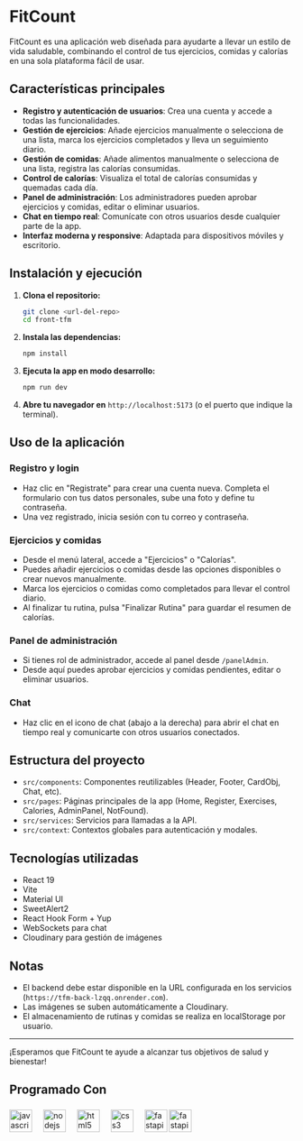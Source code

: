 # FitCount

FitCount es una aplicación web diseñada para ayudarte a llevar un estilo de vida saludable, combinando el control de tus ejercicios, comidas y calorías en una sola plataforma fácil de usar.

## Características principales

- **Registro y autenticación de usuarios**: Crea una cuenta y accede a todas las funcionalidades.
- **Gestión de ejercicios**: Añade ejercicios manualmente o selecciona de una lista, marca los ejercicios completados y lleva un seguimiento diario.
- **Gestión de comidas**: Añade alimentos manualmente o selecciona de una lista, registra las calorías consumidas.
- **Control de calorías**: Visualiza el total de calorías consumidas y quemadas cada día.
- **Panel de administración**: Los administradores pueden aprobar ejercicios y comidas, editar o eliminar usuarios.
- **Chat en tiempo real**: Comunícate con otros usuarios desde cualquier parte de la app.
- **Interfaz moderna y responsive**: Adaptada para dispositivos móviles y escritorio.

## Instalación y ejecución

1. **Clona el repositorio:**
   ```sh
   git clone <url-del-repo>
   cd front-tfm
   ```

2. **Instala las dependencias:**
   ```sh
   npm install
   ```

3. **Ejecuta la app en modo desarrollo:**
   ```sh
   npm run dev
   ```

4. **Abre tu navegador en** `http://localhost:5173` (o el puerto que indique la terminal).

## Uso de la aplicación

### Registro y login

- Haz clic en "Registrate" para crear una cuenta nueva. Completa el formulario con tus datos personales, sube una foto y define tu contraseña.
- Una vez registrado, inicia sesión con tu correo y contraseña.

### Ejercicios y comidas

- Desde el menú lateral, accede a "Ejercicios" o "Calorías".
- Puedes añadir ejercicios o comidas desde las opciones disponibles o crear nuevos manualmente.
- Marca los ejercicios o comidas como completados para llevar el control diario.
- Al finalizar tu rutina, pulsa "Finalizar Rutina" para guardar el resumen de calorías.

### Panel de administración

- Si tienes rol de administrador, accede al panel desde `/panelAdmin`.
- Desde aquí puedes aprobar ejercicios y comidas pendientes, editar o eliminar usuarios.

### Chat

- Haz clic en el icono de chat (abajo a la derecha) para abrir el chat en tiempo real y comunicarte con otros usuarios conectados.

## Estructura del proyecto

- `src/components`: Componentes reutilizables (Header, Footer, CardObj, Chat, etc).
- `src/pages`: Páginas principales de la app (Home, Register, Exercises, Calories, AdminPanel, NotFound).
- `src/services`: Servicios para llamadas a la API.
- `src/context`: Contextos globales para autenticación y modales.

## Tecnologías utilizadas

- React 19
- Vite
- Material UI
- SweetAlert2
- React Hook Form + Yup
- WebSockets para chat
- Cloudinary para gestión de imágenes

## Notas

- El backend debe estar disponible en la URL configurada en los servicios (`https://tfm-back-lzqq.onrender.com`).
- Las imágenes se suben automáticamente a Cloudinary.
- El almacenamiento de rutinas y comidas se realiza en localStorage por usuario.

---

¡Esperamos que FitCount te ayude a alcanzar tus objetivos de salud y bienestar!

###

<h2 align="left">Programado Con</h2>

###

<div align="left">
  <img src="https://cdn.jsdelivr.net/gh/devicons/devicon/icons/javascript/javascript-original.svg" height="40" alt="javascript logo"  />
  <img width="12" />
  <img src="https://cdn.jsdelivr.net/gh/devicons/devicon/icons/nodejs/nodejs-original.svg" height="40" alt="nodejs logo"  />
  <img width="12" />
  <img src="https://cdn.jsdelivr.net/gh/devicons/devicon/icons/html5/html5-original.svg" height="40" alt="html5 logo"  />
  <img width="12" />
  <img src="https://cdn.jsdelivr.net/gh/devicons/devicon/icons/css3/css3-original.svg" height="40" alt="css3 logo"  />
  <img width="12" />
  <img src="https://cdn.jsdelivr.net/gh/devicons/devicon/icons/fastapi/fastapi-original.svg" height="40" alt="fastapi logo"  />
  <img src="https://cdn.jsdelivr.net/gh/devicons/devicon/icons/react/react-original.svg" height="40" alt="fastapi logo"  />
</div>

###
